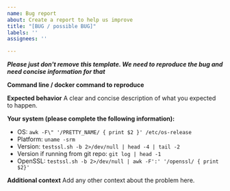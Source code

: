 ```yaml
---
name: Bug report
about: Create a report to help us improve
title: "[BUG / possible BUG]"
labels: ''
assignees: ''

---
```


_**Please just don't remove this template. We need to reproduce the bug and need concise information for that**_

**Command line / docker command to reproduce**

**Expected behavior**
A clear and concise description of what you expected to happen.

**Your system (please complete the following information):**
 - OS: ``awk -F\" '/PRETTY_NAME/ { print $2 }' /etc/os-release``
 - Platform: ``uname -srm``
 - Version: ``testssl.sh -b 2>/dev/null | head -4 | tail -2``
 - Version if running from git repo: ``git log | head -1``
 - OpenSSL: ``testssl.sh -b 2>/dev/null | awk -F':' '/openssl/ { print $2}'``


**Additional context**
Add any other context about the problem here.
